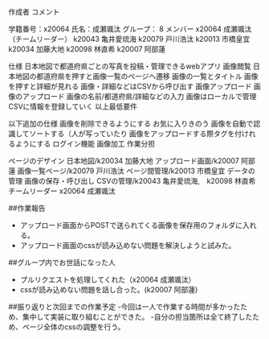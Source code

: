 作成者
 コメント

学籍番号：x20064
氏名：成瀬颯汰
グループ： 8
メンバー
  x20064 成瀬颯汰（チームリーダー）
  k20043 亀井愛琉海
  k20079 戸川浩汰
  k20013 市橋皇宜
  k20034 加藤大地
  k20098 林直希
  k20007 阿部蓮

仕様
  日本地図で都道府県ごとの写真を投稿・管理できるwebアプリ
  画像閲覧
  日本地図の都道府県を押すと画像一覧のページへ遷移
  画像の一覧とタイトル
  画像を押すと詳細が見れる
  画像・詳細などはCSVから呼び出す
  画像アップロード
  画像のアップロード
  画像の名前/都道府県/詳細などの入力
  画像はローカルで管理
  CSVに情報を登録していく
  以上最低要件
  
  以下追加の仕様
  画像を削除できるようにする
  お気に入りきのう
  画像を自動で認識してソートする（人が写っていたり
  画像をアップロードする際タグを付けれるようにする
  ログイン機能
  画像加工
  作業分担

ページのデザイン
  日本地図/k20034 加藤大地
  アップロード画面/k20007 阿部蓮
  画像一覧ページ/k20079 戸川浩汰
  ページ間管理/k20013 市橋皇宜
データの管理
  画像の保存・呼び出し
  CSVの管理/k20043 亀井愛琉海,　k20098 林直希
  チームリーダー
  x20064 成瀬颯汰
  
##作業報告
- アップロード画面からPOSTで送られてくる画像を保存用のフォルダに入れる。
- アップロード画面のcssが読み込めない問題を解決しようと試みた。

##グループ内でお世話になった人
- プルリクエストを処理してくれた（x20064 成瀬颯汰）
- cssが読み込めない問題を話し合った。(k20007 阿部蓮)

##振り返りと次回までの作業予定
-今回は一人で作業する時間が多かったため、集中して実装に取り組むことができた。
-自分の担当箇所は全て終了したため、ページ全体のcssの調整を行う。

